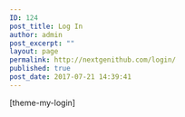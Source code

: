 ```yaml
---
ID: 124
post_title: Log In
author: admin
post_excerpt: ""
layout: page
permalink: http://nextgenithub.com/login/
published: true
post_date: 2017-07-21 14:39:41
---
```

[theme-my-login]